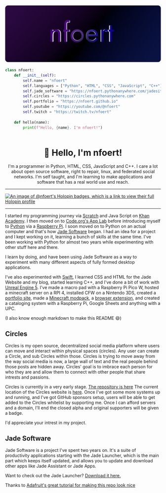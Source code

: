 

![Header](./github-header-image.png)

```python
class nfoert:
    def __init__(self):
        self.name = "nfoert"
        self.languages = ["Python", "HTML", "CSS", "JavaScript", "C++"]
        self.jade_software = "https://nfoert.pythonanywhere.com/jadesite"
        self.circles = "https://circles.pythonanywhere.com"
        self.portfolio = "https://nfoert.github.io"
        self.youtube = "https://youtube.com/@nfoert"
        self.twitch = "https://twitch.tv/nfoert"
    
    def hello(name):
        print(f"Hello, {name}. I'm nfoert!")
  
```

<h1 align="center">👋 Hello, I'm nfoert!</h1>
<p align="center">I'm a programmer in Python, HTML, CSS, JavaScript and C++. I care a lot about open source software, right to repair, linux, and federated social networks. I'm self taught, and I'm learning to make applications and software that has a real world use and reach. </p>
<hr>

[![An image of @nfoert's Holopin badges, which is a link to view their full Holopin profile](https://holopin.me/nfoert)](https://holopin.io/@nfoert)

<hr>

I started my programming journey via [Scratch](https://scratch.mit.edu) and Java Script on [Khan Academy](https://www.khanacademy.org/computing/computer-programming/programming). I then moved on to [Code.org's App Lab](https://code.org/educate/applab) before introducing myself to [Python](https://www.python.org/) via a [Raspberry Pi](https://www.raspberrypi.com/). I soon moved on to Python on an actual computer and that's how [Jade Software](https://nfoert.pythonanywhere.com/jadesite) began. I had an idea for a project and I kept working on it, learning a bunch of skills at the same time. I've been working with Python for almost two years while experimenting with other stuff here and there.

I learn by doing, and have been using Jade Software as a way to experiment with many different aspects of fully formed desktop applications.

I've also experimented with [Swift](https://developer.apple.com/swift/), I learned CSS and HTML for the Jade Website and my blog, started learning C++, and I've done a bit of work with [Unreal Engine 5](https://www.unrealengine.com/en-US/unreal-engine-5). 
I've made a macro pad with a Raspberry Pi Pico W, hosted a minecraft server on a RPI 4, installed CFW on a Nintendo 3DS, created a [portfolio site](https://nfoert.github.io/), made a [Minecraft modpack](https://modrinth.com/modpack/nfoerts-modpack), a [browser extension](https://addons.mozilla.org/en-US/firefox/addon/jade-new-tab/), and created a cataloging system with a Raspberry Pi, Google Sheets and anything with a UPC.

(I also know enough markdown to make this README :smile:)

## Circles
Circles is my open source, decentralized social media platform where users can move and interact within physical spaces (circles). Any user can create a Circle, and sub Circles within those. Circles is trying to move away from the way social media is now, a large wall of text and the real people behind those posts are hidden away. Circles' goal is to imbrace each person for who they are and allow them to connect with other people that share intrests and passions.

Circles is currently in a very early stage. [The repository is here](https://github.com/nfoert/circles)
The current location of the Circles website is [here](https://circles.pythonanywhere.com). Once I've got some more systems up and running, and I've got GitHub sponsors setup, users will be able to get added to the Circles whitelist by supporting me. Once I can afford servers and a domain, I'll end the closed alpha and original supporters will be given a badge.

I'd appreciate your intrest in my project.

## Jade Software
Jade Software is a project I've spent two years on. It's a suite of productivity applications starting with the Jade Launcher, which is the main part which keeps itself updated, and allows you to update and download other apps like Jade Assistant or Jade Apps.

Want to check out the Jade Launcher? [Download it here.](https://nfoert.pythonanywhere.com/jadesite)

<!---![Website](https://img.shields.io/website?down_color=red&down_message=Offline&label=Website&up_color=green&up_message=Online&url=https%3A%2F%2Fnofoert.wixsite.com%2Fjade) --->
<!---![Website](https://img.shields.io/website?down_color=red&down_message=Offline&label=Web%20server&up_color=green&up_message=Online&url=https%3A%2F%2Fnfoert.pythonanywhere.com%2FjadeCore)--->


Thanks to [Adafruit's great tutorial for making this repo look nice](https://learn.adafruit.com/excellent-github-profile)
